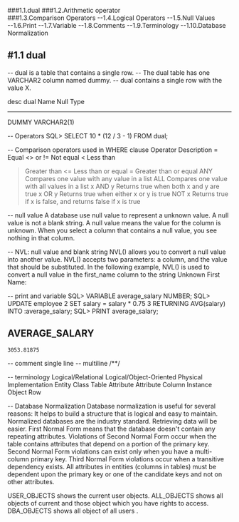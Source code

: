 ###1.1.dual	
###1.2.Arithmetic operator	
###1.3.Comparison Operators	
--1.4.Logical Operators	
--1.5.Null Values	
--1.6.Print
--1.7.Variable
--1.8.Comments
--1.9.Terminology
--1.10.Database Normalization

#1.1 dual
------------------------------------------------------------------------------------------------
-- dual is a table that contains a single row.
-- The dual table has one VARCHAR2 column named dummy.
-- dual contains a single row with the value X.

desc dual
Name  Null Type        
----- ---- ----------- 
DUMMY      VARCHAR2(1) 


-- Operators
SQL> SELECT 10 * (12 / 3 - 1) FROM dual;

-- Comparison operators used in WHERE clause
Operator	Description
=	Equal
<> or !=	Not equal
<	Less than
>	Greater than
<=	Less than or equal
>=	Greater than or equal
ANY	Compares one value with any value in a list
ALL	Compares one value with all values in a list
x AND y	Returns true when both x and y are true
x OR y	Returns true when either x or y is true
NOT x	Returns true if x is false, and returns false if x is true

-- null value
A database use null value to represent a unknown value.
A null value is not a blank string.
A null value means the value for the column is unknown.
When you select a column that contains a null value, you see nothing in that column.

-- NVL: null value and blank string
NVL() allows you to convert a null value into another value.
NVL() accepts two parameters: a column, and the value that should be substituted.
In the following example, NVL() is used to convert a null value in the first_name column to the string Unknown First Name:

-- print and variable
SQL> VARIABLE average_salary NUMBER;
SQL> UPDATE employee
  2  SET salary =  salary * 0.75
  3  RETURNING AVG(salary) INTO :average_salary;
SQL> PRINT average_salary;

AVERAGE_SALARY
--------------
    3053.81875

-- comment
single line --
multiline  /**/


-- terminology
Logical/Relational	Logical/Object-Oriented	Physical Implementation
Entity	              Class	                   Table
Attribute             Attribute	               Column
Instance	            Object	                 Row


-- Database Normalization
Database normalization is useful for several reasons:
It helps to build a structure that is logical and easy to maintain.
Normalized databases are the industry standard.
Retrieving data will be easier.
First Normal Form means that the database doesn't contain any repeating attributes.
Violations of Second Normal Form occur when the table contains attributes that depend on a portion of the primary key.
Second Normal Form violations can exist only when you have a multi-column primary key.
Third Normal Form violations occur when a transitive dependency exists.
All attributes in entities (columns in tables) must be dependent upon the primary key or one of the candidate keys and not on other attributes.



USER_OBJECTS shows the current user objects.
ALL_OBJECTS shows all objects of current and those object which you have rights to access.
DBA_OBJECTS shows all object of all users .

